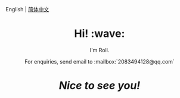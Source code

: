 <!--
**RollRoll520/RollRoll520** is a ✨ _special_ ✨ repository because its `README.md` (this file) appears on your GitHub profile.

Here are some ideas to get you started:

- 🔭 I’m currently working on ...
- 🌱 I’m currently learning ...
- 👯 I’m looking to collaborate on ...
- 🤔 I’m looking for help with ...
- 💬 Ask me about ...
- 📫 How to reach me: ...
- 😄 Pronouns: ...
- ⚡ Fun fact: ...
-->
English | [简体中文](./README.zh-CN.md)
<h1 align='center'> Hi! :wave:</h1>
<p align='center'>
I'm Roll.
</p>
<p align='center'>For enquiries, send email to :mailbox:`2083494128@qq.com`</p>

<h1 align='center'><i>Nice to see you!</i></h1>
